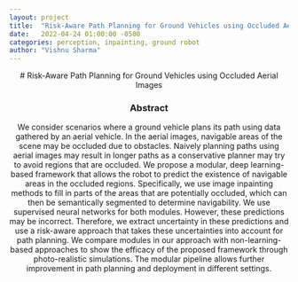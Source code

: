 ```yaml
---
layout: project
title:  "Risk-Aware Path Planning for Ground Vehicles using Occluded Aerial Images"
date:   2022-04-24 01:00:00 -0500
categories: perception, inpainting, ground robot
author: "Vishnu Sharma"
---
```


<center>
# Risk-Aware Path Planning for Ground Vehicles using Occluded Aerial Images

### Abstract

We consider scenarios where a ground vehicle plans its path using data gathered by an aerial vehicle. In the aerial images, navigable areas of the scene may be occluded due to obstacles. Naively planning paths using aerial images may result in longer paths as a conservative planner may try to avoid regions that are occluded. We propose a modular, deep learning-based framework that allows the robot to predict the existence of navigable areas in the occluded regions. Specifically, we use image inpainting methods to fill in parts of the areas that are potentially occluded, which can then be semantically segmented to determine navigability. We use supervised neural networks for both modules. However, these predictions may be incorrect. Therefore, we extract uncertainty in these predictions and use a risk-aware approach that takes these uncertainties into account for path planning. We compare modules in our approach with non-learning-based approaches to show the efficacy of the proposed framework through photo-realistic simulations. The modular pipeline allows further improvement in path planning and deployment in different settings.


</center>
